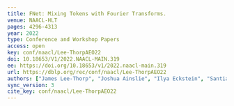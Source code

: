 ```yaml
---
title: FNet: Mixing Tokens with Fourier Transforms.
venue: NAACL-HLT
pages: 4296-4313
year: 2022
type: Conference and Workshop Papers
access: open
key: conf/naacl/Lee-ThorpAEO22
doi: 10.18653/V1/2022.NAACL-MAIN.319
ee: https://doi.org/10.18653/v1/2022.naacl-main.319
url: https://dblp.org/rec/conf/naacl/Lee-ThorpAEO22
authors: ["James Lee-Thorp", "Joshua Ainslie", "Ilya Eckstein", "Santiago Onta\u00f1\u00f3n"]
sync_version: 3
cite_key: conf/naacl/Lee-ThorpAEO22
---
```


